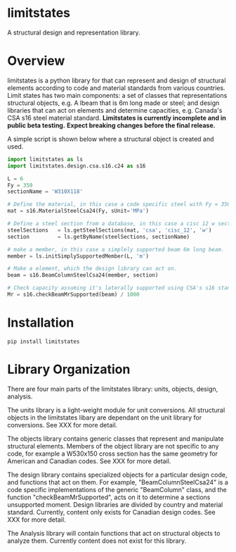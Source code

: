 # limitstates
A structural design and representation library.

# Overview
limitstates is a python library for that can represent and design of structural 
elements according to code and material standards from various countries. Limit states has two main components: 
a set of classes that representations structural objects, e.g. A Ibeam that is 6m long made or steel; 
and design libraries that can act on elements and determine capacities, e.g. Canada's CSA s16 steel material standard.
**Limitstates is currently incomplete and in public beta testing.**
**Expect breaking changes before the final release.**

A simple script is shown below where a structural object is created and used.


```Python
import limitstates as ls
import limitstates.design.csa.s16.c24 as s16

L = 6
Fy = 350
sectionName = 'W310X118'

# Define the material, in this case a code specific steel with Fy = 350 MPa
mat = s16.MaterialSteelCsa24(Fy, sUnit='MPa')

# Define a steel section from a database, in this case a cisc 12 w section.
steelSections   = ls.getSteelSections(mat, 'csa', 'cisc_12', 'w')
section         = ls.getByName(steelSections, sectionName)

# make a member, in this case a simplely supported beam 6m long beam.
member = ls.initSimplySupportedMember(L, 'm')

# Make a element, which the design library can act on.
beam = s16.BeamColumnSteelCsa24(member, section)

# Check capacity assuming it's laterally supported using CSA's s16 standard.
Mr = s16.checkBeamMrSupported(beam) / 1000
```

# Installation

`
pip install limitstates
`

# Library Organization
There are four main parts of the limitstates library: units, objects, design, analysis.

The units library is a light-weight module for unit conversions. 
All structural objects in the limitstates libary are dependant on the unit library for conversions. 
See XXX for more detail.

The objects library contains generic classes that represent and manipulate structural elements. 
Members of the object library are not specific to any code, for example a W530x150 cross section has the same geometry for American and Canadian codes.
See XXX for more detail.

The design library contains specialized objects for a particular design code, and functions that act on them. 
For example,   "BeamColumnSteelCsa24" is a code specific implementations of the generic "BeamColumn" class, 
and the function "checkBeamMrSupported", acts on it to determine a sections unsupported moment. 
Design libraries are divided by country and material standard. Currently, content only exists for Canadian design codes.
See XXX for more detail.

The Analysis library will contain functions that act on structural objects to analyze them. 
Currently content does not exist for this library.
